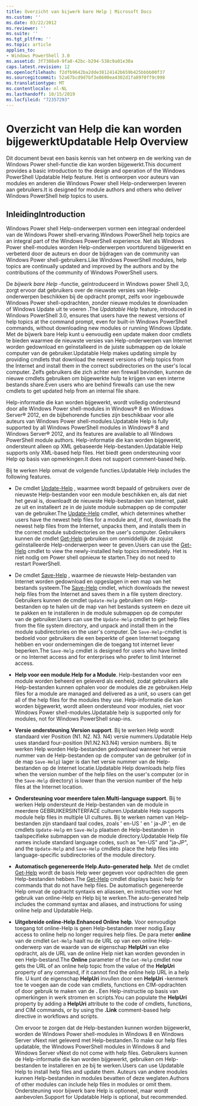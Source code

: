 ```yaml
---
title: Overzicht van bijwerk bare Help | Microsoft Docs
ms.custom: ''
ms.date: 03/22/2012
ms.reviewer: ''
ms.suite: ''
ms.tgt_pltfrm: ''
ms.topic: article
applies_to:
- Windows PowerShell 3.0
ms.assetid: 3f7388a9-9fa8-42bc-b294-538c9a01e30a
caps.latest.revision: 12
ms.openlocfilehash: f2dfb9642ba2dde38124142b659b425bbbb00f37
ms.sourcegitcommit: 52a67bcd9d7bf3e8600ea4302d1fa8970ff9c998
ms.translationtype: MT
ms.contentlocale: nl-NL
ms.lasthandoff: 10/15/2019
ms.locfileid: "72357293"
---
```

# <a name="updatable-help-overview"></a><span data-ttu-id="b65d8-102">Overzicht van Help die kan worden bijgewerkt</span><span class="sxs-lookup"><span data-stu-id="b65d8-102">Updatable Help Overview</span></span>

<span data-ttu-id="b65d8-103">Dit document bevat een basis kennis van het ontwerp en de werking van de Windows Power shell-functie die kan worden bijgewerkt.</span><span class="sxs-lookup"><span data-stu-id="b65d8-103">This document provides a basic introduction to the design and operation of the Windows PowerShell Updatable Help feature.</span></span> <span data-ttu-id="b65d8-104">Het is ontworpen voor auteurs van modules en anderen die Windows Power shell Help-onderwerpen leveren aan gebruikers.</span><span class="sxs-lookup"><span data-stu-id="b65d8-104">It is designed for module authors and others who deliver Windows PowerShell help topics to users.</span></span>

## <a name="introduction"></a><span data-ttu-id="b65d8-105">Inleiding</span><span class="sxs-lookup"><span data-stu-id="b65d8-105">Introduction</span></span>

<span data-ttu-id="b65d8-106">Windows Power shell Help-onderwerpen vormen een integraal onderdeel van de Windows Power shell-ervaring.</span><span class="sxs-lookup"><span data-stu-id="b65d8-106">Windows PowerShell help topics are an integral part of the Windows PowerShell experience.</span></span> <span data-ttu-id="b65d8-107">Net als Windows Power shell-modules worden Help-onderwerpen voortdurend bijgewerkt en verbeterd door de auteurs en door de bijdragen van de community van Windows Power shell-gebruikers.</span><span class="sxs-lookup"><span data-stu-id="b65d8-107">Like Windows PowerShell modules, help topics are continually updated and improved by the authors and by the contributions of the community of Windows PowerShell users.</span></span>

<span data-ttu-id="b65d8-108">De *bijwerk bare Help* -functie, geïntroduceerd in Windows power Shell 3,0, zorgt ervoor dat gebruikers over de nieuwste versies van Help-onderwerpen beschikken bij de opdracht prompt, zelfs voor ingebouwde Windows Power shell-opdrachten, zonder nieuwe modules te downloaden of Windows Update uit te voeren .</span><span class="sxs-lookup"><span data-stu-id="b65d8-108">The *Updatable Help* feature, introduced in Windows PowerShell 3.0, ensures that users have the newest versions of help topics at the command prompt, even for built-in Windows PowerShell commands, without downloading new modules or running Windows Update.</span></span> <span data-ttu-id="b65d8-109">Met de bijwerk bare Help kunt u eenvoudig een update maken door cmdlets te bieden waarmee de nieuwste versies van Help-onderwerpen van Internet worden gedownload en geïnstalleerd in de juiste submappen op de lokale computer van de gebruiker.</span><span class="sxs-lookup"><span data-stu-id="b65d8-109">Updatable Help makes updating simple by providing cmdlets that download the newest versions of help topics from the Internet and install them in the correct subdirectories on the user's local computer.</span></span> <span data-ttu-id="b65d8-110">Zelfs gebruikers die zich achter een firewall bevinden, kunnen de nieuwe cmdlets gebruiken om bijgewerkte hulp te krijgen van een interne bestands share.</span><span class="sxs-lookup"><span data-stu-id="b65d8-110">Even users who are behind firewalls can use the new cmdlets to get updated help from an internal file share.</span></span>

<span data-ttu-id="b65d8-111">Help-informatie die kan worden bijgewerkt, wordt volledig ondersteund door alle Windows Power shell-modules in Windows® 8 en Windows Server® 2012, en de bijbehorende functies zijn beschikbaar voor alle auteurs van Windows Power shell-modules.</span><span class="sxs-lookup"><span data-stu-id="b65d8-111">Updatable Help is fully supported by all Windows PowerShell modules in Windows® 8 and Windows Server® 2012, and its features are available to all Windows PowerShell module authors.</span></span> <span data-ttu-id="b65d8-112">Help-informatie die kan worden bijgewerkt, ondersteunt alleen op XML gebaseerde Help-bestanden.</span><span class="sxs-lookup"><span data-stu-id="b65d8-112">Updatable Help supports only XML-based help files.</span></span> <span data-ttu-id="b65d8-113">Het biedt geen ondersteuning voor Help op basis van opmerkingen.</span><span class="sxs-lookup"><span data-stu-id="b65d8-113">It does not support comment-based help.</span></span>

<span data-ttu-id="b65d8-114">Bij te werken Help omvat de volgende functies.</span><span class="sxs-lookup"><span data-stu-id="b65d8-114">Updatable Help includes the following features.</span></span>

- <span data-ttu-id="b65d8-115">De cmdlet [Update-Help](/powershell/module/Microsoft.PowerShell.Core/Update-Help) , waarmee wordt bepaald of gebruikers over de nieuwste Help-bestanden voor een module beschikken en, als dat niet het geval is, downloadt de nieuwste Help-bestanden van Internet, pakt ze uit en installeert ze in de juiste module submappen op de computer van de gebruiker.</span><span class="sxs-lookup"><span data-stu-id="b65d8-115">The [Update-Help](/powershell/module/Microsoft.PowerShell.Core/Update-Help) cmdlet, which determines whether users have the newest help files for a module and, if not, downloads the newest help files from the Internet, unpacks them, and installs them in the correct module subdirectories on the user's computer.</span></span>
  <span data-ttu-id="b65d8-116">Gebruikers kunnen de cmdlet [Get-Help](/powershell/module/Microsoft.PowerShell.Core/Get-Help) gebruiken om onmiddellijk de zojuist geïnstalleerde Help-onderwerpen weer te geven.</span><span class="sxs-lookup"><span data-stu-id="b65d8-116">Users can use the [Get-Help](/powershell/module/Microsoft.PowerShell.Core/Get-Help) cmdlet to view the newly-installed help topics immediately.</span></span>
  <span data-ttu-id="b65d8-117">Het is niet nodig om Power shell opnieuw te starten.</span><span class="sxs-lookup"><span data-stu-id="b65d8-117">They do not need to restart PowerShell.</span></span>

- <span data-ttu-id="b65d8-118">De cmdlet [Save-Help](/powershell/module/Microsoft.PowerShell.Core/Save-Help) , waarmee de nieuwste Help-bestanden van Internet worden gedownload en opgeslagen in een map van het bestands systeem.</span><span class="sxs-lookup"><span data-stu-id="b65d8-118">The [Save-Help](/powershell/module/Microsoft.PowerShell.Core/Save-Help) cmdlet, which downloads the newest help files from the Internet and saves them in a file system directory.</span></span> <span data-ttu-id="b65d8-119">Gebruikers kunnen de cmdlet `Update-Help` gebruiken om Help-bestanden op te halen uit de map van het bestands systeem en deze uit te pakken en te installeren in de module submappen op de computer van de gebruiker.</span><span class="sxs-lookup"><span data-stu-id="b65d8-119">Users can use the `Update-Help` cmdlet to get help files from the file system directory, and unpack and install them in the module subdirectories on the user's computer.</span></span> <span data-ttu-id="b65d8-120">De `Save-Help`-cmdlet is bedoeld voor gebruikers die een beperkte of geen Internet toegang hebben en voor ondernemingen die de toegang tot internet liever beperken.</span><span class="sxs-lookup"><span data-stu-id="b65d8-120">The `Save-Help` cmdlet is designed for users who have limited or no Internet access and for enterprises who prefer to limit Internet access.</span></span>

- <span data-ttu-id="b65d8-121">**Help voor een module**.</span><span class="sxs-lookup"><span data-stu-id="b65d8-121">**Help for a Module**.</span></span> <span data-ttu-id="b65d8-122">Help-bestanden voor een module worden beheerd en geleverd als eenheid, zodat gebruikers alle Help-bestanden kunnen ophalen voor de modules die ze gebruiken.</span><span class="sxs-lookup"><span data-stu-id="b65d8-122">Help files for a module are managed and delivered as a unit, so users can get all of the help files for the modules they use.</span></span> <span data-ttu-id="b65d8-123">Help-informatie die kan worden bijgewerkt, wordt alleen ondersteund voor modules, niet voor Windows Power shell-modules.</span><span class="sxs-lookup"><span data-stu-id="b65d8-123">Updatable help is supported only for modules, not for Windows PowerShell snap-ins.</span></span>

- <span data-ttu-id="b65d8-124">**Versie ondersteuning**.</span><span class="sxs-lookup"><span data-stu-id="b65d8-124">**Version support**.</span></span> <span data-ttu-id="b65d8-125">Bij te werken Help wordt standaard vier Position (N1. N2. N3. N4) versie nummers.</span><span class="sxs-lookup"><span data-stu-id="b65d8-125">Updatable Help uses standard four-position (N1.N2.N3.N4) version numbers.</span></span> <span data-ttu-id="b65d8-126">Bij te werken Help worden Help-bestanden gedownload wanneer het versie nummer van de Help-bestanden op de computer van de gebruiker (of in de map `Save-Help`) lager is dan het versie nummer van de Help-bestanden op de Internet locatie.</span><span class="sxs-lookup"><span data-stu-id="b65d8-126">Updatable Help downloads help files when the version number of the help files on the user's computer (or in the `Save-Help` directory) is lower than the version number of the  help files at the Internet location.</span></span>

- <span data-ttu-id="b65d8-127">**Ondersteuning voor meerdere talen**.</span><span class="sxs-lookup"><span data-stu-id="b65d8-127">**Multi-language support**.</span></span> <span data-ttu-id="b65d8-128">Bij te werken Help ondersteunt de Help-bestanden van de module in meerdere GEBRUIKERSINTERFACE culturen.</span><span class="sxs-lookup"><span data-stu-id="b65d8-128">Updatable Help supports module help files in multiple UI cultures.</span></span> <span data-ttu-id="b65d8-129">Bij te werken namen van Help-bestanden zijn standaard taal codes, zoals ' en-US ' en ' ja-JP ', en de cmdlets `Update-Help` en `Save-Help` plaatsen de Help-bestanden in taalspecifieke submappen van de module directory.</span><span class="sxs-lookup"><span data-stu-id="b65d8-129">Updatable Help file names include standard language codes, such as "en-US" and "ja-JP", and the `Update-Help` and `Save-Help` cmdlets place the help files into language-specific subdirectories of the module directory.</span></span>

- <span data-ttu-id="b65d8-130">**Automatisch gegenereerde Help**.</span><span class="sxs-lookup"><span data-stu-id="b65d8-130">**Auto-generated help**.</span></span> <span data-ttu-id="b65d8-131">Met de cmdlet [Get-Help](/powershell/module/Microsoft.PowerShell.Core/Get-Help) wordt de basis Help weer gegeven voor opdrachten die geen Help-bestanden hebben.</span><span class="sxs-lookup"><span data-stu-id="b65d8-131">The [Get-Help](/powershell/module/Microsoft.PowerShell.Core/Get-Help) cmdlet displays basic help for commands that do not have help files.</span></span> <span data-ttu-id="b65d8-132">De automatisch gegenereerde Help omvat de opdracht syntaxis en aliassen, en instructies voor het gebruik van online-Help en Help bij te werken.</span><span class="sxs-lookup"><span data-stu-id="b65d8-132">The auto-generated help includes the command syntax and aliases, and instructions for using online help and Updatable Help.</span></span>

- <span data-ttu-id="b65d8-133">**Uitgebreide online-Help**.</span><span class="sxs-lookup"><span data-stu-id="b65d8-133">**Enhanced Online help**.</span></span> <span data-ttu-id="b65d8-134">Voor eenvoudige toegang tot online-Help is geen Help-bestanden meer nodig.</span><span class="sxs-lookup"><span data-stu-id="b65d8-134">Easy access to online help no longer requires help files.</span></span> <span data-ttu-id="b65d8-135">De para meter **online** van de cmdlet `Get-Help` haalt nu de URL op van een online Help-onderwerp van de waarde van de eigenschap **HelpUri** van elke opdracht, als de URL van de online Help niet kan worden gevonden in een Help-bestand.</span><span class="sxs-lookup"><span data-stu-id="b65d8-135">The **Online** parameter of the `Get-Help` cmdlet now gets the URL of an online help topic from the value of the **HelpUri** property of any command, if it cannot find the online help URL in a help file.</span></span> <span data-ttu-id="b65d8-136">U kunt de eigenschap **HelpUri** invullen door een **HelpUri** -kenmerk toe te voegen aan de code van cmdlets, functions en CIM-opdrachten of door gebruik te maken van de **.** Een Help-instructie op basis van opmerkingen in werk stromen en scripts.</span><span class="sxs-lookup"><span data-stu-id="b65d8-136">You can populate the **HelpUri** property by adding a **HelpUri** attribute to the code of cmdlets, functions, and CIM commands, or by using the **.Link** comment-based help directive in workflows and scripts.</span></span>

  <span data-ttu-id="b65d8-137">Om ervoor te zorgen dat de Help-bestanden kunnen worden bijgewerkt, worden de Windows Power shell-modules in Windows 8 en Windows Server vNext niet geleverd met Help-bestanden.</span><span class="sxs-lookup"><span data-stu-id="b65d8-137">To make our help files updatable, the Windows PowerShell modules in Windows 8 and Windows Server vNext do not come with help files.</span></span> <span data-ttu-id="b65d8-138">Gebruikers kunnen de Help-informatie die kan worden bijgewerkt, gebruiken om Help-bestanden te installeren en ze bij te werken.</span><span class="sxs-lookup"><span data-stu-id="b65d8-138">Users can use Updatable Help to install help files and update them.</span></span> <span data-ttu-id="b65d8-139">Auteurs van andere modules kunnen Help-bestanden in modules bevatten of deze weglaten.</span><span class="sxs-lookup"><span data-stu-id="b65d8-139">Authors of other modules can include help files in modules or omit them.</span></span> <span data-ttu-id="b65d8-140">Ondersteuning voor bijwerk bare Help is optioneel, maar wordt aanbevolen.</span><span class="sxs-lookup"><span data-stu-id="b65d8-140">Support for Updatable Help is optional, but recommended.</span></span>
